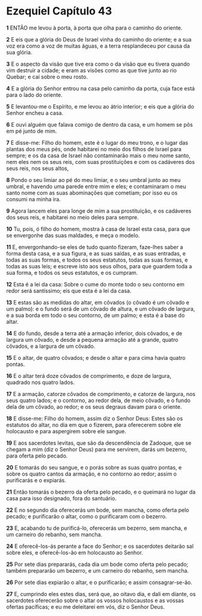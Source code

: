 # Ezequiel Capítulo 43

**1** 	ENTÃO me levou à porta, à porta que olha para o caminho do oriente.

**2** 	E eis que a glória do Deus de Israel vinha do caminho do oriente; e a sua voz era como a voz de muitas águas, e a terra resplandeceu por causa da sua glória.

**3** 	E o aspecto da visão que tive era como o da visão que eu tivera quando vim destruir a cidade; e eram as visões como as que tive junto ao rio Quebar; e caí sobre o meu rosto.

**4** 	E a glória do Senhor entrou na casa pelo caminho da porta, cuja face está para o lado do oriente.

**5** 	E levantou-me o Espírito, e me levou ao átrio interior; e eis que a glória do Senhor encheu a casa.

**6** 	E ouvi alguém que falava comigo de dentro da casa, e um homem se pôs em pé junto de mim.

**7** 	E disse-me: Filho do homem, este é o lugar do meu trono, e o lugar das plantas dos meus pés, onde habitarei no meio dos filhos de Israel para sempre; e os da casa de Israel não contaminarão mais o meu nome santo, nem eles nem os seus reis, com suas prostituições e com os cadáveres dos seus reis, nos seus altos,

**8** 	Pondo o seu limiar ao pé do meu limiar, e o seu umbral junto ao meu umbral, e havendo uma parede entre mim e eles; e contaminaram o meu santo nome com as suas abominações que cometiam; por isso eu os consumi na minha ira.

**9** 	Agora lancem eles para longe de mim a sua prostituição, e os cadáveres dos seus reis, e habitarei no meio deles para sempre.

**10** 	Tu, pois, ó filho do homem, mostra à casa de Israel esta casa, para que se envergonhe das suas maldades, e meça o modelo.

**11** 	E, envergonhando-se eles de tudo quanto fizeram, faze-lhes saber a forma desta casa, e a sua figura, e as suas saídas, e as suas entradas, e todas as suas formas, e todos os seus estatutos, todas as suas formas, e todas as suas leis; e escreve isto aos seus olhos, para que guardem toda a sua forma, e todos os seus estatutos, e os cumpram.

**12** 	Esta é a lei da casa: Sobre o cume do monte todo o seu contorno em redor será santíssimo; eis que esta é a lei da casa.

**13** 	E estas são as medidas do altar, em côvados (o côvado é um côvado e um palmo): e o fundo será de um côvado de altura, e um côvado de largura, e a sua borda em todo o seu contorno, de um palmo; e esta é a base do altar.

**14** 	E do fundo, desde a terra até a armação inferior, dois côvados, e de largura um côvado, e desde a pequena armação até a grande, quatro côvados, e a largura de um côvado.

**15** 	E o altar, de quatro côvados; e desde o altar e para cima havia quatro pontas.

**16** 	E o altar terá doze côvados de comprimento, e doze de largura, quadrado nos quatro lados.

**17** 	E a armação, catorze côvados de comprimento, e catorze de largura, nos seus quatro lados; e o contorno, ao redor dela, de meio côvado, e o fundo dela de um côvado, ao redor; e os seus degraus davam para o oriente.

**18** 	E disse-me: Filho do homem, assim diz o Senhor Deus: Estes são os estatutos do altar, no dia em que o fizerem, para oferecerem sobre ele holocausto e para aspergirem sobre ele sangue.

**19** 	E aos sacerdotes levitas, que são da descendência de Zadoque, que se chegam a mim (diz o Senhor Deus) para me servirem, darás um bezerro, para oferta pelo pecado.

**20** 	E tomarás do seu sangue, e o porás sobre as suas quatro pontas, e sobre os quatro cantos da armação, e no contorno ao redor; assim o purificarás e o expiarás.

**21** 	Então tomarás o bezerro da oferta pelo pecado, e o queimará no lugar da casa para isso designado, fora do santuário.

**22** 	E no segundo dia oferecerás um bode, sem mancha, como oferta pelo pecado; e purificarão o altar, como o purificaram com o bezerro.

**23** 	E, acabando tu de purificá-lo, oferecerás um bezerro, sem mancha, e um carneiro do rebanho, sem mancha.

**24** 	E oferecê-los-ás perante a face do Senhor; e os sacerdotes deitarão sal sobre eles, e oferecê-los-ão em holocausto ao Senhor.

**25** 	Por sete dias prepararás, cada dia um bode como oferta pelo pecado; também prepararão um bezerro, e um carneiro do rebanho, sem mancha.

**26** 	Por sete dias expiarão o altar, e o purificarão; e assim consagrar-se-ão.

**27** 	E, cumprindo eles estes dias, será que, ao oitavo dia, e dali em diante, os sacerdotes oferecerão sobre o altar os vossos holocaustos e as vossas ofertas pacíficas; e eu me deleitarei em vós, diz o Senhor Deus.

